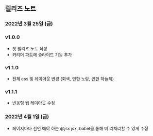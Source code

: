 ## 릴리즈 노트

### 2022년 3월 25일 (금)
### v1.0.0
- 첫 릴리즈 노트 작성
- 커리어 파트에 슬라이드 기능 추가

### v1.1.0
- 전체 css 및 레이아웃 변경 (회색, 연한 노랑, 연한 하늘색)

### v1.1.1
- 반응형 웹 레이아웃 수정

### 2022년 4월 1일 (금)
- 페이지마다 선언 해야 하는 @jsx jsx, babel을 통해 미 리처리할 수 있게 수정 


